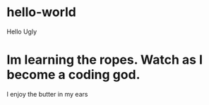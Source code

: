 # hello-world

Hello Ugly

Im learning the ropes.
Watch as I become a coding god.
=======
I enjoy the butter in my ears

